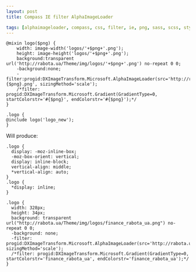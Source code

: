 ```yaml
---
layout: post
title: Compass IE filter AlphaImageLoader

tags: [alphaimageloader, compass, css, filter, ie, png, sass, scss, style, styles]
---
```


    @mixin logo($png) {
        width: image-width('logos/'+$png+'.png');
        height: image-height('logos/'+$png+'.png');
        background:transparent url('http://rabota.ua/Theme/img/logos/'+$png+'.png') no-repeat 0 0;
        -background:none;
        -filter:progid:DXImageTransform.Microsoft.AlphaImageLoader(src='http://rabota.ua/Theme/img/logos/#{$png}.png', sizingMethod='scale');
        /*filter: progid:DXImageTransform.Microsoft.Gradient(GradientType=0, startColorstr='#{$png}', endColorstr='#{$png}');*/
    }

    .logo {
    @include logo('logo_new');
    }

Will produce:

    .logo {
      display: -moz-inline-box;
      -moz-box-orient: vertical;
      display: inline-block;
      vertical-align: middle;
      *vertical-align: auto;
    }
    .logo {
      *display: inline;
    }

    .logo {
      width: 328px;
      height: 34px;
      background: transparent url("http://rabota.ua/Theme/img/logos/finance_rabota_ua.png") no-repeat 0 0;
      -background: none;
      -filter: progid:DXImageTransform.Microsoft.AlphaImageLoader(src='http://rabota.ua/Theme/img/logos/finance_rabota_ua.png', sizingMethod='scale');
      /*filter: progid:DXImageTransform.Microsoft.Gradient(GradientType=0, startColorstr='finance_rabota_ua', endColorstr='finance_rabota_ua');*/
    }
